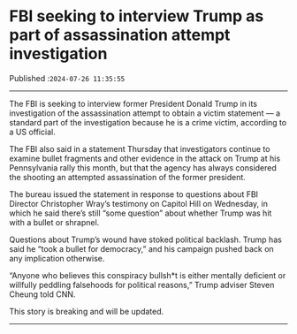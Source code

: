 # FBI seeking to interview Trump as part of assassination attempt investigation

Published :`2024-07-26 11:35:55`

---

The FBI is seeking to interview former President Donald Trump in its investigation of the assassination attempt to obtain a victim statement — a standard part of the investigation because he is a crime victim, according to a US official.

The FBI also said in a statement Thursday that investigators continue to examine bullet fragments and other evidence in the attack on Trump at his Pennsylvania rally this month, but that the agency has always considered the shooting an attempted assassination of the former president.

The bureau issued the statement in response to questions about FBI Director Christopher Wray’s testimony on Capitol Hill on Wednesday, in which he said there’s still “some question” about whether Trump was hit with a bullet or shrapnel.

Questions about Trump’s wound have stoked political backlash. Trump has said he “took a bullet for democracy,” and his campaign pushed back on any implication otherwise.

“Anyone who believes this conspiracy bullsh*t is either mentally deficient or willfully peddling falsehoods for political reasons,” Trump adviser Steven Cheung told CNN.

This story is breaking and will be updated.

---

